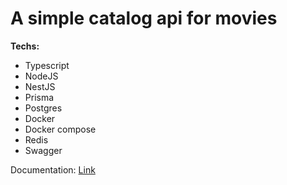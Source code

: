 <h1>A simple catalog api for movies</h1>


<strong>Techs:</strong>
<ul>
  <li>Typescript</li>
  <li>NodeJS</li>
  <li>NestJS</li>
  <li>Prisma</li>
  <li>Postgres</li>
  <li>Docker</li>
  <li>Docker compose</li>
  <li>Redis</li>
  <li>Swagger</li>
</ul>


<p>
  Documentation: 
  <a href="https://api-movies.alvimdev.tech/docs">Link</a>  
</p>
